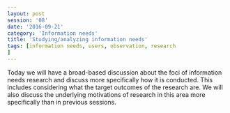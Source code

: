 ```yaml
--- 
layout: post 
session: '08' 
date: '2016-09-21' 
category: 'Information needs' 
title: 'Studying/analyzing information needs' 
tags: [information needs, users, observation, research
] 
--- 
```

Today we will have a broad-based discussion about the foci of information needs research and discuss more specifically how it is conducted.
This includes considering what the target outcomes of the research are. 
We will also discuss the underlying motivations of research in this area more specifically than in previous sessions. 

<excerpt/>

